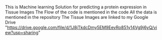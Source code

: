 This is Machine learning Solution for predicting a protein expression in Tissue Images
The Flow of the code is mentioned in the code
All the data is mentioned in the repository
The Tissue Images are linked to my Google Drive "https://drive.google.com/file/d/1J8jTkdcDmy5EM9EevRo851y14Vg9j6yQ/view?usp=sharing"

